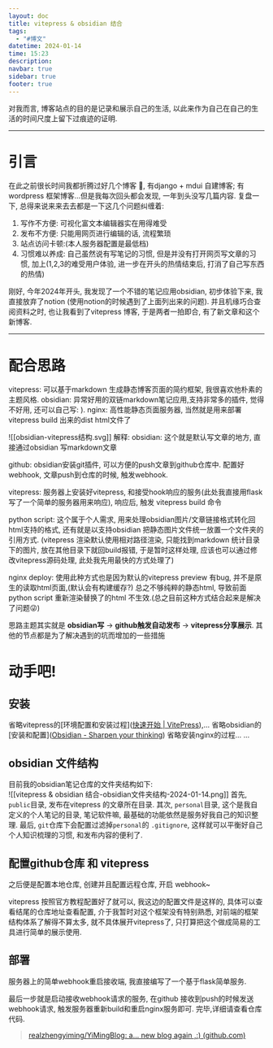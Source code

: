 ```yaml
---
layout: doc
title: vitepress & obsidian 结合
tags:
  - "#博文"
datetime: 2024-01-14
time: 15:23
description: 
navbar: true
sidebar: true
footer: true
---
```


对我而言, 博客站点的目的是记录和展示自己的生活, 以此来作为自己在自己的生活的时间尺度上留下过痕迹的证明.  

---
# 引言

在此之前很长时间我都折腾过好几个博客 🥲, 有django + mdui 自建博客; 有wordpress 框架博客...但是我每次回头都会发现, 一年到头没写几篇内容. 
复盘一下, 总得来说来来去去都是一下这几个问题纠缠着: 

1. 写作不方便: 可视化富文本编辑器实在用得难受
2. 发布不方便: 只能用网页进行编辑的话, 流程繁琐
3. 站点访问卡顿:(本人服务器配置是最低档)
4. 习惯难以养成: 自己虽然说有写笔记的习惯, 但是并没有打开网页写文章的习惯, 加上(1,2,3的难受用户体验, 进一步在开头的热情结束后, 打消了自己写东西的热情)  

刚好, 今年2024年开头, 我发现了一个不错的笔记应用obsidian, 初步体验下来, 我直接放弃了notion (使用notion的时候遇到了上面列出来的问题).  并且机缘巧合查阅资料之时, 也让我看到了vitepress 博客, 于是两者一拍即合, 有了新文章和这个新博客.

---

# 配合思路 

vitepress: 可以基于markdown 生成静态博客页面的简约框架, 我很喜欢他朴素的主题风格.
obsidian: 异常好用的双链markdown笔记应用,支持非常多的插件, 觉得不好用, 还可以自己写: ). 
nginx: 高性能静态页面服务器, 当然就是用来部署vitepress build 出来的dist html文件了

![[obsidian-vitepress结构.svg]]
解释: 
obsidian: 这个就是默认写文章的地方, 直接通过obsidian 写markdown文章 

github: obsidian安装git插件, 可以方便的push文章到github仓库中. 配置好webhook, 文章push到仓库的时候, 触发webhook. 

vitepress: 服务器上安装好vitepress, 和接受hook响应的服务(此处我直接用flask写了一个简单的服务器用来响应), 响应后, 触发 vitepress build 命令 

python script: 这个属于个人需求, 用来处理obsidian图片/文章链接格式转化回html支持的格式, 还有就是以支持obsidian 把静态图片文件统一放置一个文件夹的引用方式. (vitepress 渲染默认使用相对路径渲染, 只能找到markdown 统计目录下的图片, 放在其他目录下就回build报错, 于是暂时这样处理, 应该也可以通过修改vitepress源码处理, 此处我先用最快的方式处理了)

nginx deploy: 使用此种方式也是因为默认的vitepress preview 有bug, 并不是原生的读取html页面,(默认会有构建缓存?) 总之不够纯粹的静态html, 导致前面python script 重新渲染替换了的html 不生效.(总之目前这种方式结合起来是解决了问题😜)

思路主题其实就是 **obsidian写** -> **github触发自动发布** -> **vitepress分享展示**. 其他的节点都是为了解决遇到的坑而增加的一些措施
# 动手吧! 
## 安装 
省略vitepress的[环境配置和安装过程]([快速开始 | VitePress](https://vitepress.dev/zh/guide/getting-started)),...
省略obsidian的[安装和配置]([Obsidian - Sharpen your thinking](https://obsidian.md/))
省略安装nginx的过程...
...  
## obsidian 文件结构 

目前我的obsidian笔记仓库的文件夹结构如下:  
![[vitepress & obsidian 结合-obsidian文件夹结构-2024-01-14.png]]
首先, `public`目录,  发布在vitepress 的文章所在目录. 
其次, `personal`目录, 这个是我自定义的个人笔记的目录, 笔记软件嘛, 最基础的功能依然是服务好我自己的知识整理. 
最后, `git`仓库下会配置过滤掉`personal`的 `.gitignore`, 这样就可以平衡好自己个人知识梳理的习惯, 和发布内容的便利了.


## 配置github仓库 和 vitepress
之后便是配置本地仓库,  创建并且配置远程仓库, 开启 webhook~

vitepress 按照官方教程配置好了就可以, 我这边的配置文件是这样的, 具体可以查看结尾的仓库地址查看配置, 介于我暂时对这个框架没有特别熟悉, 对前端的框架结构体系了解得不算太多, 就不具体展开vitepress了, 只打算把这个做成简易的工具进行简单的展示使用.

## 部署 
服务器上的简单webhook重启接收端, 我直接编写了一个基于flask简单服务. 

最后一步就是启动接收webhook请求的服务, 在github 接收到push的时候发送webhook请求, 触发服务器重新build和重启nginx服务即可. 完毕,详细请查看仓库代码.


>[realzhengyiming/YiMingBlog: a... new blog again ,:) (github.com)](https://github.com/realzhengyiming/YiMingBlog)